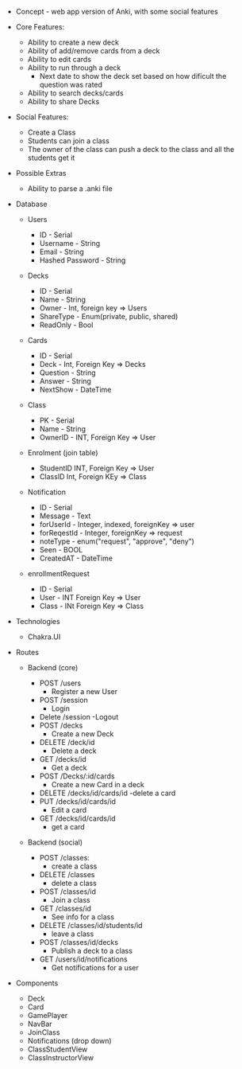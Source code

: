 - Concept - web app version of Anki, with some social features

- Core Features:
    - Ability to create a new deck
    - Ability of add/remove cards from a deck
    - Ability to edit cards
    - Ability to run through a deck
        - Next date to show the deck set based on  how dificult the question was rated
    - Ability to search decks/cards
    - Ability to share Decks

- Social Features:
    - Create a Class
    - Students can join a class
    - The owner of the class can push a deck to the class and all the students get it

- Possible Extras
    - Ability to parse a .anki file



- Database
    - Users
        - ID - Serial
        - Username - String
        - Email - String
        - Hashed Password - String


    - Decks
        - ID - Serial
        - Name - String
        - Owner - Int, foreign key => Users
        - ShareType - Enum(private, public, shared)
        - ReadOnly - Bool

    - Cards
        - ID - Serial
        - Deck - Int, Foreign Key => Decks
        - Question - String
        - Answer - String
        - NextShow - DateTime

    - Class
        - PK - Serial
        - Name - String
        - OwnerID - INT, Foreign Key => User

    - Enrolment (join table)
        - StudentID INT, Foreign Key => User
        - ClassID Int, Foreign KEy => Class

    - Notification
        - ID - Serial
        - Message - Text
        - forUserId - Integer, indexed, foreignKey => user
        - forReqestId - Integer, foreignKey => request
        - noteType - enum("request", "approve", "deny")
        - Seen - BOOL
        - CreatedAT - DateTime

    - enrollmentRequest
        - ID - Serial
        - User - INT Foreign Key => User
        - Class - INt Foreign Key => Class

- Technologies
    - Chakra.UI

- Routes
    - Backend (core)
        - POST /users
            - Register a new User
        - POST /session
            - Login
        - Delete /session
            -Logout
        - POST /decks
            - Create a new Deck
        - DELETE /deck/id
            - Delete a deck
        - GET /decks/id
            - Get a deck
        - POST /Decks/:id/cards
            - Create a new Card in a deck
        - DELETE /decks/id/cards/id
            -delete a card
        - PUT /decks/id/cards/id
            - Edit a card
        - GET /decks/id/cards/id
            - get a card

    - Backend (social)
        - POST /classes:
            - create a class
        - DELETE /classes
            - delete a class
        - POST /classes/id
            - Join a class
        - GET /classes/id
            - See info for a class
        - DELETE /classes/id/students/id
            - leave a class
        - POST /classes/id/decks
            - Publish a deck to a class
        - GET /users/id/notifications
            - Get notifications for a user



- Components
    - Deck
    - Card
    - GamePlayer
    - NavBar
    - JoinClass
    - Notifications (drop down)
    - ClassStudentView
    - ClassInstructorView
